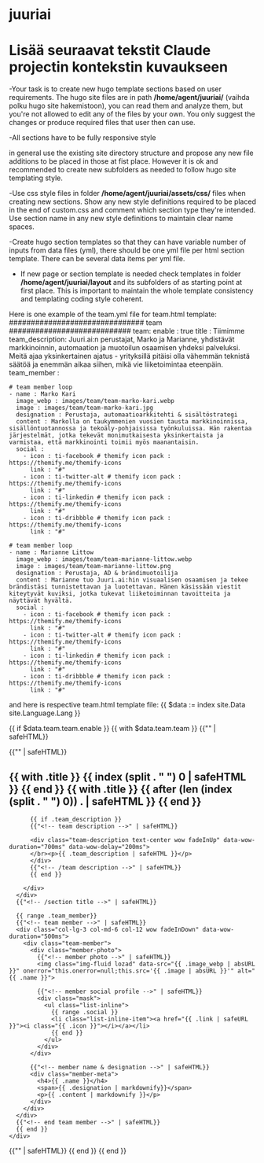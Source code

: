 # juuriai

# Lisää seuraavat tekstit Claude projectin kontekstin kuvaukseen
-Your task is to create new hugo template sections based on user requirements. 
The hugo site files are in path **/home/agent/juuriai/** (vaihda polku hugo site hakemistoon), you can read them and analyze them, but you're not allowed to edit any of the files by your own. You only suggest the changes or produce required files that user then can use.

-All sections have to be fully responsive style

in general use the existing site directory structure and propose any new file additions to be placed in those at fist place. However it is ok and recommended to create new subfolders as needed to follow hugo site templating style.  

-Use css style files in folder **/home/agent/juuriai/assets/css/**  files when creating new sections. Show any new style definitions required to be placed in the end of custom.css and comment which section type they're intended. Use section name in any new style definitions to maintain clear name spaces. 

-Create hugo section templates so that they can have variable number of inputs from data files (yml), there should be one yml file per html section template. There can be several data items per yml file.

- If new page or section template is needed check templates in folder **/home/agent/juuriai/layout** and its subfolders of as starting point at first place. This is important to maintain the whole template consistency and templating coding style coherent. 

Here is one example of the team.yml file for  team.html template:
############################### team ############################
team:
  enable : true
  title : Tiimimme
  team_description: Juuri.ai:n perustajat, Marko ja Marianne, yhdistävät markkinoinnin, automaation ja muotoilun osaamisen yhdeksi palveluksi. Meitä ajaa yksinkertainen ajatus - yrityksillä pitäisi olla vähemmän teknistä säätöä ja enemmän aikaa siihen, mikä vie liiketoimintaa eteenpäin.
  team_member :
    
    # team member loop
    - name : Marko Kari
      image_webp : images/team/team-marko-kari.webp
      image : images/team/team-marko-kari.jpg
      designation : Perustaja, automaatioarkkitehti & sisältöstrategi
      content : Markolla on taukymmenien vuosien tausta markkinoinnissa, sisällöntuotannossa ja tekoäly-pohjaisissa työnkuluissa. Hän rakentaa järjestelmät, jotka tekevät monimutkaisesta yksinkertaista ja varmistaa, että markkinointi toimii myös maanantaisin.
      social :
        - icon : ti-facebook # themify icon pack : https://themify.me/themify-icons
          link : "#"
        - icon : ti-twitter-alt # themify icon pack : https://themify.me/themify-icons
          link : "#"
        - icon : ti-linkedin # themify icon pack : https://themify.me/themify-icons
          link : "#"
        - icon : ti-dribbble # themify icon pack : https://themify.me/themify-icons
          link : "#"
        
    # team member loop
    - name : Marianne Littow
      image_webp : images/team/team-marianne-littow.webp
      image : images/team/team-marianne-littow.png
      designation : Perustaja, AD & brändimuotoilija
      content : Marianne tuo Juuri.ai:hin visuaalisen osaamisen ja tekee brändistäsi tunnistettavan ja luotettavan. Hänen käsissään viestit kiteytyvät kuviksi, jotka tukevat liiketoiminnan tavoitteita ja näyttävät hyvältä.
      social :
        - icon : ti-facebook # themify icon pack : https://themify.me/themify-icons
          link : "#"
        - icon : ti-twitter-alt # themify icon pack : https://themify.me/themify-icons
          link : "#"
        - icon : ti-linkedin # themify icon pack : https://themify.me/themify-icons
          link : "#"
        - icon : ti-dribbble # themify icon pack : https://themify.me/themify-icons
          link : "#"


and here is respective team.html template file:
{{ $data := index site.Data site.Language.Lang }}

{{ if $data.team.team.enable }}
{{ with $data.team.team }}
{{"<!-- Start Our Team -->" | safeHTML}}
<section id="team" class="section">
  <div class="container">
    <div class="row justify-content-center">
      <div class="col-lg-12">
        {{"<!-- section title -->" | safeHTML}}
        <div class="title text-center wow fadeInUp" data-wow-duration="500ms">
          <h2>{{ with .title }} {{ index (split . " ") 0 | safeHTML }} {{ end }}<span class="color">
            {{ with .title }} {{ after (len (index (split . " ") 0)) . | safeHTML }} {{ end }}</span></h2>
          <div class="border-meghna"></div>
        
          {{ if .team_description }}
          {{"<!-- team description -->" | safeHTML}}

          <div class="team-description text-center wow fadeInUp" data-wow-duration="700ms" data-wow-delay="200ms">
          </br><p>{{ .team_description | safeHTML }}</p>
          </div>
          {{"<!-- /team description -->" | safeHTML}}
          {{ end }}
        
        </div>
      </div>
      {{"<!-- /section title -->" | safeHTML}}

      {{ range .team_member}}
      {{"<!-- team member -->" | safeHTML}}
      <div class="col-lg-3 col-md-6 col-12 wow fadeInDown" data-wow-duration="500ms">
        <div class="team-member">
          <div class="member-photo">
            {{"<!-- member photo -->" | safeHTML}}
            <img class="img-fluid lozad" data-src="{{ .image_webp | absURL }}" onerror="this.onerror=null;this.src='{{ .image | absURL }}'" alt="{{ .name }}">

            {{"<!-- member social profile -->" | safeHTML}}
            <div class="mask">
              <ul class="list-inline">
                {{ range .social }}
                <li class="list-inline-item"><a href="{{ .link | safeURL }}"><i class="{{ .icon }}"></i></a></li>
                {{ end }}
              </ul>
            </div>
          </div>

          {{"<!-- member name & designation -->" | safeHTML}}
          <div class="member-meta">
            <h4>{{ .name }}</h4>
            <span>{{ .designation | markdownify}}</span>
            <p>{{ .content | markdownify }}</p>
          </div>
        </div>
      </div>
      {{"<!-- end team member -->" | safeHTML}}
      {{ end }}
    </div>
  </div>
</section>
{{"<!-- /team -->" | safeHTML}}
{{ end }}
{{ end }}

